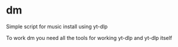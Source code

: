 # dm
Simple script for music install using yt-dlp

To work dm you need all the tools for working yt-dlp and yt-dlp itself
